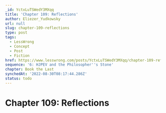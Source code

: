 ```yaml
---
_id: YctxLuTSWedY3MXqq
title: 'Chapter 109: Reflections'
author: Eliezer_Yudkowsky
url: null
slug: chapter-109-reflections
type: post
tags:
  - LessWrong
  - Concept
  - Post
  - Fiction
href: https://www.lesswrong.com/posts/YctxLuTSWedY3MXqq/chapter-109-reflections
sequence: '6: HJPEV and the Philosopher''s Stone'
chapter: Book the Last
synchedAt: '2022-08-30T08:17:44.286Z'
status: todo
---
```


# Chapter 109: Reflections
